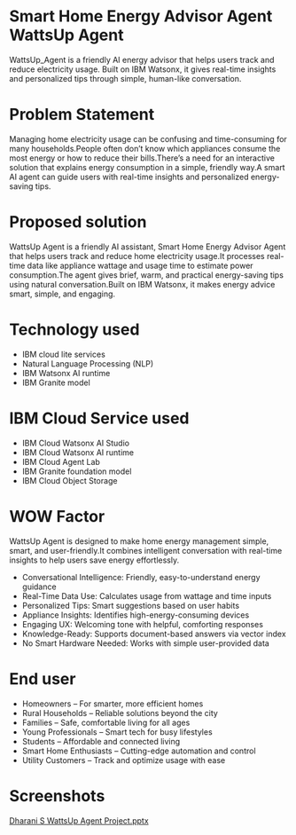 
# Smart Home Energy Advisor Agent WattsUp Agent

WattsUp_Agent is a friendly AI energy advisor that helps users track and reduce electricity usage. Built on IBM Watsonx, it gives real-time insights and personalized tips through simple, human-like conversation.

# Problem Statement

Managing home electricity usage can be confusing and time-consuming for many households.People often don’t know which appliances consume the most energy or how to reduce their bills.There’s a need for an interactive solution that explains energy consumption in a simple, friendly way.A smart AI agent can guide users with real-time insights and personalized energy-saving tips.

# Proposed solution

WattsUp Agent is a friendly AI assistant, Smart Home Energy Advisor Agent that helps users track and reduce home electricity usage.It processes real-time data like appliance wattage and usage time to estimate power consumption.The agent gives brief, warm, and practical energy-saving tips using natural conversation.Built on IBM Watsonx, it makes energy advice smart, simple, and engaging.

# Technology used

- IBM cloud lite services
- Natural Language Processing (NLP)
- IBM Watsonx AI runtime
- IBM Granite model

# IBM Cloud Service used

- IBM Cloud Watsonx AI Studio
- IBM Cloud Watsonx AI runtime
- IBM Cloud Agent Lab
- IBM Granite foundation model
- IBM Cloud Object Storage

# WOW Factor

WattsUp Agent is designed to make home energy management simple, smart, and user-friendly.It combines intelligent conversation with real-time insights to help users save energy effortlessly.

- Conversational Intelligence: Friendly, easy-to-understand energy guidance
- Real-Time Data Use: Calculates usage from wattage and time inputs
- Personalized Tips: Smart suggestions based on user habits
- Appliance Insights: Identifies high-energy-consuming devices
- Engaging UX: Welcoming tone with helpful, comforting responses
- Knowledge-Ready: Supports document-based answers via vector index
- No Smart Hardware Needed: Works with simple user-provided data

# End user

- Homeowners – For smarter, more efficient homes
- Rural Households – Reliable solutions beyond the city
- Families – Safe, comfortable living for all ages
- Young Professionals – Smart tech for busy lifestyles
- Students – Affordable and connected living
- Smart Home Enthusiasts – Cutting-edge automation and control
- Utility Customers – Track and optimize usage with ease

# Screenshots




[Dharani S WattsUp Agent Project.pptx](https://github.com/user-attachments/files/21561839/Dharani.S.WattsUp.Agent.Project.pptx)
